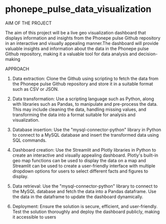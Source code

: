 # phonepe_pulse_data_visualization


AIM OF THE PROJECT

  The aim of this project will be a live geo visualization dashboard that displays information and insights from the Phonepe pulse Github repository in an interactive and visually appealing   manner.The dashboard will provide valuable insights and information about the data in the Phonepe pulse Github repository, making it a valuable tool for data analysis and decision-making


APPROACH

  1. Data extraction: Clone the Github using scripting to fetch the data from the Phonepe pulse Github repository and store it in a suitable format such as CSV or JSON.
  
  2. Data transformation: Use a scripting language such as Python, along with libraries such as Pandas, to manipulate and pre-process the data. This may include cleaning the data,    handling missing values, and transforming the data into a format suitable for analysis and visualization.
  
  3. Database insertion: Use the "mysql-connector-python" library in Python to connect to a MySQL database and insert the transformed data using SQL commands.
  
  4. Dashboard creation: Use the Streamlit and Plotly libraries in Python to create an interactive and visually appealing dashboard. Plotly's built-in geo map functions can be used to display the data on a map and Streamlit can be used to create a user-friendly interface with multiple dropdown options for users to select different facts and figures to display.
  
  5. Data retrieval: Use the "mysql-connector-python" library to connect to the MySQL database and fetch the data into a Pandas dataframe. Use the data in the dataframe to update the dashboard dynamically.
  
  6. Deployment: Ensure the solution is secure, efficient, and user-friendly. Test the solution thoroughly and deploy the dashboard publicly, making it accessible to users
